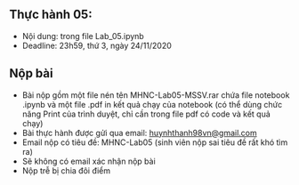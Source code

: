 ## Thực hành 05:
- Nội dung: trong file Lab_05.ipynb
- Deadline: 23h59, thứ 3, ngày 24/11/2020

## Nộp bài
- Bài nộp gồm một file nén tên MHNC-Lab05-MSSV.rar chứa file notebook .ipynb và một file .pdf in kết quả chạy của notebook (có thể dùng chức năng Print của trình duyệt, chỉ cần trong file pdf có code và kết quả chạy)
- Bài thực hành được gửi qua email: huynhthanh98vn@gmail.com
- Email nộp có tiêu đề: MHNC-Lab05 (sinh viên nộp sai tiêu đề rất khó tìm ra)
- Sẽ không có email xác nhận nộp bài
- Nộp trễ bị chia đôi điểm
